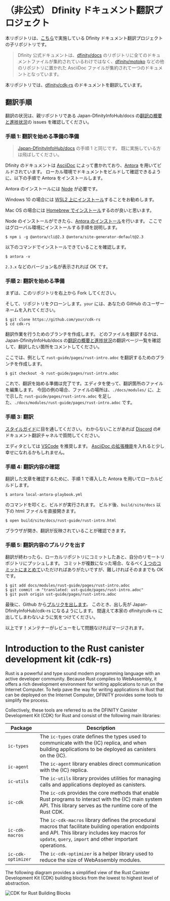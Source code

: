 # （非公式） Dfinity ドキュメント翻訳プロジェクト

本リポジトリは、[こちら](https://github.com/Japan-DfinityInfoHub/docs)で実施している Dfinity ドキュメント翻訳プロジェクトの子リポジトリです。

> Dfinity 公式ドキュメントは、[dfinity/docs](https://github.com/dfinity/docs) のリポジトリに全てのドキュメントファイルが集約されているわけではなく、[dfinity/motoko](https://github.com/dfinity/motoko) などの他のリポジトリに置かれた AsciiDoc ファイルが集約されて一つのドキュメントとなっています。

本リポジトリでは、[dfinity/cdk-rs](https://github.com/dfinity/cdk-rs) のドキュメントを翻訳しています。

## 翻訳手順

翻訳の状況は、親リポジトリである Japan-DfinityInfoHub/docs の[翻訳の概要と進捗状況](https://github.com/Japan-DfinityInfoHub/docs/issues/17)の issues を確認してください。

### 手順 1: 翻訳を始める準備の準備

> [Japan-DfinityInfoHub/docs](https://github.com/Japan-DfinityInfoHub/docs) の手順 1 と同じです。
> 既に実施している方は飛ばしてください。

Dfinity のドキュメントは [AsciiDoc](https://azure.microsoft.com/ja-jp/products/visual-studio-code/) によって書かれており、[Antora](https://antora.org/) を用いてビルドされています。
ローカル環境でドキュメントをビルドして確認できるように、以下の手順で Antora をインストールします。

Antora のインストールには [Node](https://nodejs.org/ja/) が必要です。

Windows 10 の場合には [WSL2 上にインストール](https://docs.microsoft.com/ja-jp/windows/dev-environment/javascript/nodejs-on-wsl)することをお勧めします。

Mac OS の場合には [Homebrew でインストール](https://blog.proglus.jp/2004/)するのが良いと思います。

Node のインストールができたら、[Antora のインストール](https://docs.antora.org/antora/2.3/install/install-antora/)を行います。
ここではグローバル環境にインストールする手順を説明します。

```
$ npm i -g @antora/cli@2.3 @antora/site-generator-default@2.3
```

以下のコマンドでインストールできていることを確認します。

```
$ antora -v
```

`2.3.x` などのバージョン名が表示されれば OK です。

### 手順 2: 翻訳を始める準備

まずは、このリポジトリを右上から Fork してください。

そして、リポジトリをクローンします。`your` には、あなたの GitHub のユーザーネームを入れてください。

```
$ git clone https://github.com/your/cdk-rs
$ cd cdk-rs
```

翻訳作業を行うためのブランチを作成します。
どのファイルを翻訳するかは、Japan-DfinityInfoHub/docs の[翻訳の概要と進捗状況](https://github.com/Japan-DfinityInfoHub/docs/issues/17)の翻訳ページ一覧を確認して、翻訳したい箇所をコメントしてください。

ここでは、例として `rust-guide/pages/rust-intro.adoc` を翻訳するためのブランチを作成します。

```
$ git checkout -b rust-guide/pages/rust-intro.adoc
```

これで、翻訳を始める準備は完了です。エディタを使って、翻訳箇所のファイルを編集します。
今回の例の場合、ファイルの場所は、`./docs/modules/` に、上で示した `rust-guide/pages/rust-intro.adoc` を足した、`./docs/modules/rust-guide/pages/rust-intro.adoc` です。

### 手順 3: 翻訳

[スタイルガイド](https://github.com/Japan-DfinityInfoHub/docs/blob/main/styleguide.md)に目を通してください。
わからないことがあれば [Discord](https://discord.gg/ewAxzfTURX) の#ドキュメント翻訳チャネルで質問してください。

エディタとしては [VSCode](https://azure.microsoft.com/ja-jp/products/visual-studio-code/) を推奨します。
[AsciiDoc の拡張機能](https://marketplace.visualstudio.com/items?itemName=asciidoctor.asciidoctor-vscode)を入れると少し幸せになれるかもしれません。

### 手順 4: 翻訳内容の確認

翻訳した文章を確認するために、手順 1 で導入した Antora を用いてローカルビルドします。

```
$ antora local-antora-playbook.yml
```

のコマンドを叩くと、ビルドが実行されます。
ビルド後、`build/site/docs` 以下の html ファイルを直接開きます。

```
$ open build/site/docs/rust-guide/rust-intro.html
```

ブラウザが開き、翻訳が反映されていることが確認できます。

### 手順 5: 翻訳内容のプルリクを出す

翻訳が終わったら、ローカルリポジトリにコミットしたあと、自分のリモートリポジトリにプッシュします。
コミットが複数になった場合、なるべく[１つのコミットにまとめて](https://dev.classmethod.jp/articles/git-rebase-fixup/)いただければありがたいですが、難しければそのままでも OK です。

```
$ git add docs/modules/rust-guide/pages/rust-intro.adoc
$ git commit -m "translated: ust-guide/pages/rust-intro.adoc"
$ git push origin ust-guide/pages/rust-intro.adoc
```

最後に、Github から[プルリクを出します](https://qiita.com/samurai_runner/items/7442521bce2d6ac9330b)。
このとき、出し先が Japan-DfinityInfoHub/cdk-rs になるようにします。
間違えて本家の dfinity/cdk-rs に出してしまわないように気をつけてください。

以上です！メンテナーがレビューをして問題なければマージされます。

# Introduction to the Rust canister development kit (cdk-rs)

Rust is a powerful and type sound modern programming language with an active developer community.
Because Rust compiles to WebAssembly, it offers a rich development environment for writing applications to run on the Internet Computer.
To help pave the way for writing applications in Rust that can be deployed on the Internet Computer, DFINITY provides some tools to simplify the process.

Collectively, these tools are referred to as the DFINITY Canister Development Kit (CDK) for Rust and consist of the following main libraries:

|Package |Description |
|------- |----------- |
|`ic-types` |The `ic-types` crate defines the types used to communicate with the {IC} replica, and when building applications to be deployed as canisters on the {IC}. |
|`ic-agent` |The `ic-agent` library enables direct communication with the {IC} replica. |
|`ic-utils` |The `ic-utils` library provides utilities for managing calls and applications deployed as canisters. |
|`ic-cdk` |The `ic-cdk` provides the core methods that enable Rust programs to interact with the {IC} main system API. This library serves as the runtime core of the Rust CDK. |
|`ic-cdk-macros` |The `ic-cdk-macros` library defines the procedural macros that facilitate building operation endpoints and API. This library includes key macros for `update`, `query`, `import` and other important operations. |
|`ic-cdk-optimizer` |The `ic-cdk-optimizer` is a helper library used to reduce the size of WebAssembly modules. |

The following diagram provides a simplified view of the Rust Canister Development Kit (CDK) building blocks from the lowest to highest level of abstraction.

![CDK for Rust Building Blocks](docs/modules/rust-guide/images/Rust-building-blocks.svg)